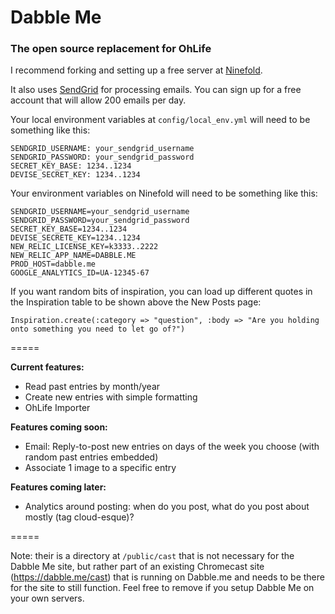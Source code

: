 # Dabble Me
### The open source replacement for OhLife

I recommend forking and setting up a free server at [Ninefold](https://ninefold.com/).

It also uses [SendGrid](http://sendgrid.com) for processing emails. You can sign up for a free account that will allow 200 emails per day.

Your local environment variables at ```config/local_env.yml``` will need to be something like this:

```
SENDGRID_USERNAME: your_sendgrid_username
SENDGRID_PASSWORD: your_sendgrid_password
SECRET_KEY_BASE: 1234..1234
DEVISE_SECRET_KEY: 1234..1234
```

Your environment variables on Ninefold will need to be something like this:

```
SENDGRID_USERNAME=your_sendgrid_username
SENDGRID_PASSWORD=your_sendgrid_password
SECRET_KEY_BASE=1234..1234
DEVISE_SECRETE_KEY=1234..1234
NEW_RELIC_LICENSE_KEY=k3333..2222
NEW_RELIC_APP_NAME=DABBLE.ME
PROD_HOST=dabble.me
GOOGLE_ANALYTICS_ID=UA-12345-67
```

If you want random bits of inspiration, you can load up different quotes in the Inspiration table to be shown above the New Posts page:

```
Inspiration.create(:category => "question", :body => "Are you holding onto something you need to let go of?")
```

=====

**Current features:**

* Read past entries by month/year
* Create new entries with simple formatting
* OhLife Importer

**Features coming soon:**

* Email: Reply-to-post new entries on days of the week you choose (with random past entries embedded)
* Associate 1 image to a specific entry

**Features coming later:**

* Analytics around posting: when do you post, what do you post about mostly (tag cloud-esque)?

=====

Note: their is a directory at ```/public/cast``` that is not necessary for the Dabble Me site, but rather part of an existing Chromecast site (https://dabble.me/cast) that is running on Dabble.me and needs to be there for the site to still function. Feel free to remove if you setup Dabble Me on your own servers.